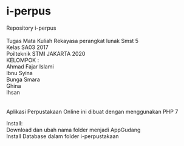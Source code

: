 # i-perpus

Repository i-perpus<br>
<br>
Tugas Mata Kuliah Rekayasa perangkat lunak Smst 5<br>
Kelas SA03 2017<br>
Poilteknik STMI JAKARTA 2020<br>
KELOMPOK :<br>
Ahmad Fajar Islami<br>
Ibnu Syina<br>
Bunga Smara<br>
Ghina<br>
Ihsan<br>
<br>
<br>
Aplikasi Perpustakaan Online ini dibuat dengan menggunakan PHP 7<br>

Install:<br>
Download dan ubah nama folder menjadi AppGudang<br>
Install Database dalam folder i-perpustakaan<br>
